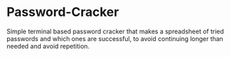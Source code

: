 # Password-Cracker
Simple terminal based password cracker that makes a spreadsheet of tried passwords and which ones are successful, to avoid continuing longer than needed and avoid repetition.

